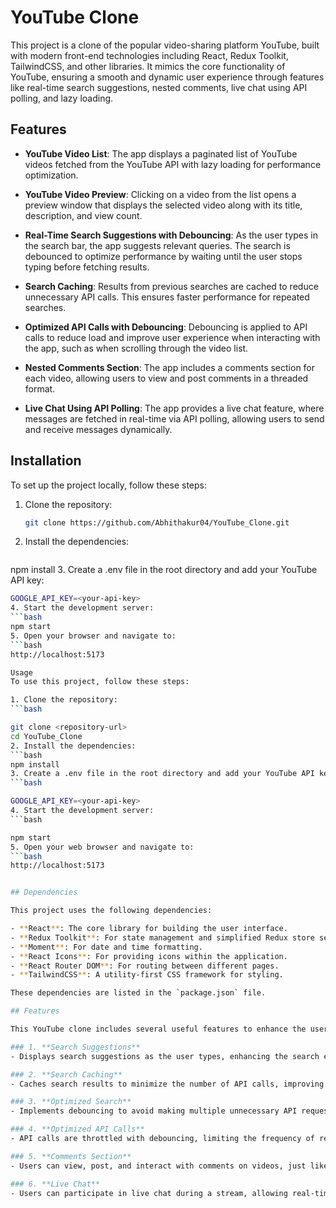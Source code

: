 # YouTube Clone

This project is a clone of the popular video-sharing platform YouTube, built with modern front-end technologies including React, Redux Toolkit, TailwindCSS, and other libraries. It mimics the core functionality of YouTube, ensuring a smooth and dynamic user experience through features like real-time search suggestions, nested comments, live chat using API polling, and lazy loading.

## Features

- **YouTube Video List**: The app displays a paginated list of YouTube videos fetched from the YouTube API with lazy loading for performance optimization.
  
- **YouTube Video Preview**: Clicking on a video from the list opens a preview window that displays the selected video along with its title, description, and view count.

- **Real-Time Search Suggestions with Debouncing**: As the user types in the search bar, the app suggests relevant queries. The search is debounced to optimize performance by waiting until the user stops typing before fetching results.

- **Search Caching**: Results from previous searches are cached to reduce unnecessary API calls. This ensures faster performance for repeated searches.

- **Optimized API Calls with Debouncing**: Debouncing is applied to API calls to reduce load and improve user experience when interacting with the app, such as when scrolling through the video list.

- **Nested Comments Section**: The app includes a comments section for each video, allowing users to view and post comments in a threaded format.

- **Live Chat Using API Polling**: The app provides a live chat feature, where messages are fetched in real-time via API polling, allowing users to send and receive messages dynamically.



## Installation

To set up the project locally, follow these steps:

1. Clone the repository:

   ```bash
   git clone https://github.com/Abhithakur04/YouTube_Clone.git
2. Install the dependencies:
   ```bash
npm install
3. Create a .env file in the root directory and add your YouTube API key:
   ```bash
GOOGLE_API_KEY=<your-api-key>
4. Start the development server:
   ```bash
npm start
5. Open your browser and navigate to:
   ```bash
http://localhost:5173

Usage
To use this project, follow these steps:

1. Clone the repository:
   ```bash

git clone <repository-url>
cd YouTube_Clone
2. Install the dependencies:
   ```bash
npm install
3. Create a .env file in the root directory and add your YouTube API key as:
   ```bash

GOOGLE_API_KEY=<your-api-key>
4. Start the development server:
   ```bash

npm start
5. Open your web browser and navigate to:
   ```bash
http://localhost:5173


## Dependencies

This project uses the following dependencies:

- **React**: The core library for building the user interface.
- **Redux Toolkit**: For state management and simplified Redux store setup.
- **Moment**: For date and time formatting.
- **React Icons**: For providing icons within the application.
- **React Router DOM**: For routing between different pages.
- **TailwindCSS**: A utility-first CSS framework for styling.

These dependencies are listed in the `package.json` file.

## Features

This YouTube clone includes several useful features to enhance the user experience:

### 1. **Search Suggestions**
   - Displays search suggestions as the user types, enhancing the search experience by providing relevant options.

### 2. **Search Caching**
   - Caches search results to minimize the number of API calls, improving app performance and reducing load times.

### 3. **Optimized Search**
   - Implements debouncing to avoid making multiple unnecessary API requests while the user is typing in the search bar.

### 4. **Optimized API Calls**
   - API calls are throttled with debouncing, limiting the frequency of requests to improve performance and reduce server load.

### 5. **Comments Section**
   - Users can view, post, and interact with comments on videos, just like on the original YouTube platform.

### 6. **Live Chat**
   - Users can participate in live chat during a stream, allowing real-time interactions between viewers.


